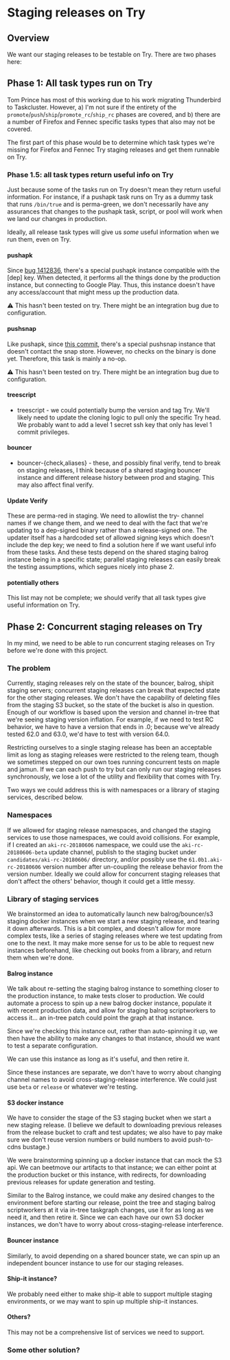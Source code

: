 # Staging releases on Try

## Overview

We want our staging releases to be testable on Try. There are two phases here:

## Phase 1: All task types run on Try

Tom Prince has most of this working due to his work migrating Thunderbird to Taskcluster. However, a) I'm not sure if the entirety of the `promote`/`push`/`ship`/`promote_rc`/`ship_rc` phases are covered, and b) there are a number of Firefox and Fennec specific tasks types that also may not be covered.

The first part of this phase would be to determine which task types we're missing for Firefox and Fennec Try staging releases and get them runnable on Try.

### Phase 1.5: all task types return useful info on Try

Just because some of the tasks run on Try doesn't mean they return useful information. For instance, if a pushapk task runs on Try as a dummy task that runs `/bin/true` and is perma-green, we don't necessarily have any assurances that changes to the pushapk task, script, or pool will work when we land our changes in production.

Ideally, all release task types will give us *some* useful information when we run them, even on Try.

#### pushapk

Since [bug 1412836](https://bugzilla.mozilla.org/show_bug.cgi?id=1412836), there's a special pushapk instance compatible with the [dep] key. When detected, it performs all the things done by the production instance, but connecting to Google Play. Thus, this instance doesn't have any access/account that might mess up the production data.

:warning: This hasn't been tested on try. There might be an integration bug due to configuration.

#### pushsnap

Like pushapk, since [this commit](https://github.com/mozilla-releng/pushsnapscript/commit/3a8eb4c3de92403b0b5e202a550efe69c79f8d01), there's a special pushsnap instance that doesn't contact the snap store. However, no checks on the binary is done yet. Therefore, this task is mainly a no-op.

:warning: This hasn't been tested on try. There might be an integration bug due to configuration.

#### treescript

- treescript - we could potentially bump the version and tag Try. We'll likely need to update the cloning logic to pull only the specific Try head. We probably want to add a level 1 secret ssh key that only has level 1 commit privileges.

#### bouncer
- bouncer-{check,aliases} - these, and possibly final verify, tend to break on staging releases, I think because of a shared staging bouncer instance and different release history between prod and staging. This may also affect final verify.

#### Update Verify

These are perma-red in staging. We need to allowlist the try- channel names if we change them, and we need to deal with the fact that we're updating to a dep-signed binary rather than a release-signed one. The updater itself has a hardcoded set of allowed signing keys which doesn't include the dep key; we need to find a solution here if we want useful info from these tasks. And these tests depend on the shared staging balrog instance being in a specific state; parallel staging releases can easily break the testing assumptions, which segues nicely into phase 2.

#### potentially others

This list may not be complete; we should verify that all task types give useful information on Try.

## Phase 2: Concurrent staging releases on Try

In my mind, we need to be able to run concurrent staging releases on Try before we're done with this project.

### The problem

Currently, staging releases rely on the state of the bouncer, balrog, shipit staging servers; concurrent staging releases can break that expected state for the other staging releases. We don't have the capability of deleting files from the staging S3 bucket, so the state of the bucket is also in question. Enough of our workflow is based upon the version and channel in-tree that we're seeing staging version inflation. For example, if we need to test RC behavior, we have to have a version that ends in .0; because we've already tested 62.0 and 63.0, we'd have to test with version 64.0.

Restricting ourselves to a single staging release has been an acceptable limit as long as staging releases were restricted to the releng team, though we sometimes stepped on our own toes running concurrent tests on maple and jamun. If we can each push to try but can only run our staging releases synchronously, we lose a lot of the utility and flexibility that comes with Try.

Two ways we could address this is with namespaces or a library of staging services, described below.

### Namespaces

If we allowed for staging release namespaces, and changed the staging services to use those namespaces, we could avoid collisions. For example, if I created an `aki-rc-20180606` namespace, we could use the `aki-rc-20180606-beta` update channel, publish to the staging bucket under `candidates/aki-rc-20180606/` directory, and/or possibly use the `61.0b1.aki-rc-20180606` version number after un-coupling the release behavior from the version number. Ideally we could allow for concurrent staging releases that don't affect the others' behavior, though it could get a little messy.

### Library of staging services

We brainstormed an idea to automatically launch new balrog/bouncer/s3 staging docker instances when we start a new staging release, and tearing it down afterwards. This is a bit complex, and doesn't allow for more complex tests, like a series of staging releases where we test updating from one to the next. It may make more sense for us to be able to request new instances beforehand, like checking out books from a library, and return them when we're done.

#### Balrog instance

We talk about re-setting the staging balrog instance to something closer to the production instance, to make tests closer to production. We could automate a process to spin up a new balrog docker instance, populate it with recent production data, and allow for staging balrog scriptworkers to access it... an in-tree patch could point the graph at that instance.

Since we're checking this instance out, rather than auto-spinning it up, we then have the ability to make any changes to that instance, should we want to test a separate configuration.

We can use this instance as long as it's useful, and then retire it.

Since these instances are separate, we don't have to worry about changing channel names to avoid cross-staging-release interference. We could just use `beta` or `release` or whatever we're testing.

#### S3 docker instance

We have to consider the stage of the S3 staging bucket when we start a new staging release. (I believe we default to downloading previous releases from the release bucket to craft and test updates; we also have to pay make sure we don't reuse version numbers or build numbers to avoid push-to-cdns bustage.)

We were brainstorming spinning up a docker instance that can mock the S3 api. We can beetmove our artifacts to that instance; we can either point at the production bucket or this instance, with redirects, for downloading previous releases for update generation and testing.

Similar to the Balrog instance, we could make any desired changes to the environment before starting our release, point the tree and staging balrog scriptworkers at it via in-tree taskgraph changes, use it for as long as we need it, and then retire it. Since we can each have our own S3 docker instances, we don't have to worry about cross-staging-release interference.

#### Bouncer instance

Similarly, to avoid depending on a shared bouncer state, we can spin up an independent bouncer instance to use for our staging releases.

#### Ship-it instance?

We probably need either to make ship-it able to support multiple staging environments, or we may want to spin up multiple ship-it instances.

#### Others?

This may not be a comprehensive list of services we need to support.

### Some other solution?
